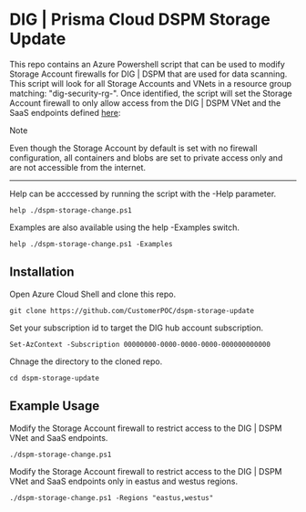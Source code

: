 # DIG | Prisma Cloud DSPM Storage Update

This repo contains an Azure Powershell script that can be used to modify Storage Account firewalls for DIG | DSPM that are used for data scanning.  This script will look for all Storage Accounts and VNets in a resource group matching: "dig-security-rg-". Once identified, the script will set the Storage Account firewall to only allow access from the DIG | DSPM VNet and the SaaS endpoints defined [here](https://docs.prismacloud.io/en/enterprise-edition/content-collections/data-security-posture-management/prisma-cloud-dspm-deployment/deploy-prisma-cloud-dspm-on-azure/azure-permissions): 


> [!NOTE]
> Even though the Storage Account by default is set with no firewall configuration, all containers and blobs are set to private access only and are not accessible from the internet.

---

Help can be acccessed by running the script with the -Help parameter.

```shell
help ./dspm-storage-change.ps1 
```

Examples are also available using the help -Examples switch.

```shell
help ./dspm-storage-change.ps1 -Examples
```

## Installation

Open Azure Cloud Shell and clone this repo.

```shell
git clone https://github.com/CustomerPOC/dspm-storage-update
```

Set your subscription id to target the DIG hub account subscription.

```shell
Set-AzContext -Subscription 00000000-0000-0000-0000-000000000000
```

Chnage the directory to the cloned repo.

```shell
cd dspm-storage-update
```

## Example Usage

Modify the Storage Account firewall to restrict access to the DIG | DSPM VNet and SaaS endpoints.

```shell
./dspm-storage-change.ps1 
```

Modify the Storage Account firewall to restrict access to the DIG | DSPM VNet and SaaS endpoints only in eastus and westus regions.

```shell
./dspm-storage-change.ps1 -Regions "eastus,westus"
```